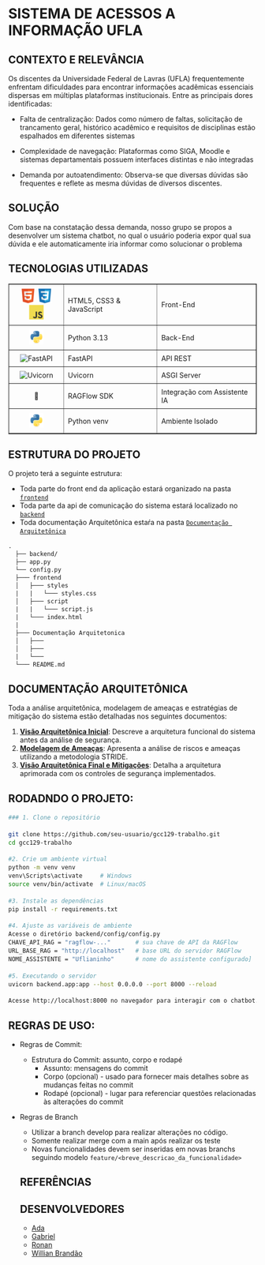 # SISTEMA DE ACESSOS A INFORMAÇÃO UFLA

## CONTEXTO E RELEVÂNCIA

Os discentes da Universidade Federal de Lavras (UFLA) frequentemente enfrentam dificuldades para encontrar informações acadêmicas essenciais dispersas em múltiplas plataformas institucionais. Entre as principais dores identificadas:

- Falta de centralização: Dados como número de faltas, solicitação de trancamento geral, histórico acadêmico e requisitos de disciplinas estão espalhados em diferentes sistemas

- Complexidade de navegação: Plataformas como SIGA, Moodle e sistemas departamentais possuem interfaces distintas e não integradas

- Demanda por autoatendimento: Observa-se que diversas dúvidas são frequentes e reflete as mesma dúvidas de diversos discentes.

## SOLUÇÃO

Com base na constatação dessa demanda, nosso grupo se propos a desenvolver um sistema chatbot, no qual o usuário poderia expor qual sua dúvida e ele automaticamente iria informar como solucionar o problema

## TECNOLOGIAS UTILIZADAS

<table border="1" style="border-collapse: collapse; width: 100%;">
  <!-- Front-end -->
  <tr>
    <td style="padding: 8px; text-align: center;">
      <img alt="HTML" height="30" src="https://raw.githubusercontent.com/devicons/devicon/master/icons/html5/html5-original.svg" />
      <img alt="CSS" height="30" src="https://raw.githubusercontent.com/devicons/devicon/master/icons/css3/css3-original.svg" />
      <img alt="JavaScript" height="30" src="https://raw.githubusercontent.com/devicons/devicon/master/icons/javascript/javascript-original.svg" />
    </td>
    <td style="padding: 8px;">HTML5, CSS3 & JavaScript</td>
    <td style="padding: 8px;">Front-End</td>
  </tr>

  <!-- Back-end -->
  <tr>
    <td style="padding: 8px; text-align: center;">
      <img alt="Python" height="30" src="https://raw.githubusercontent.com/devicons/devicon/master/icons/python/python-original.svg" />
    </td>
    <td style="padding: 8px;">Python 3.13</td>
    <td style="padding: 8px;">Back-End</td>
  </tr>

  <!-- FastAPI -->
  <tr>
    <td style="padding: 8px; text-align: center;">
      <img alt="FastAPI" height="30" src="https://fastapi.tiangolo.com/img/icon-white.svg" />
    </td>
    <td style="padding: 8px;">FastAPI</td>
    <td style="padding: 8px;">API REST</td>
  </tr>

  <!-- Uvicorn -->
  <tr>
    <td style="padding: 8px; text-align: center;">
      <img alt="Uvicorn" height="30" src="https://avatars.githubusercontent.com/u/51670903?s=200&v=4" />
    </td>
    <td style="padding: 8px;">Uvicorn</td>
    <td style="padding: 8px;">ASGI Server</td>
  </tr>

  <!-- RAGFlow SDK -->
  <tr>
    <td style="padding: 8px; text-align: center;">
      🤖
    </td>
    <td style="padding: 8px;">RAGFlow SDK</td>
    <td style="padding: 8px;">Integração com Assistente IA</td>
  </tr>

  <!-- Ambiente Virtual -->
  <tr>
    <td style="padding: 8px; text-align: center;">
      <img alt="Python venv" height="30" src="https://raw.githubusercontent.com/devicons/devicon/master/icons/python/python-original.svg" />
    </td>
    <td style="padding: 8px;">Python venv</td>
    <td style="padding: 8px;">Ambiente Isolado</td>
  </tr>
</table>

## ESTRUTURA DO PROJETO

O projeto terá a seguinte estrutura:

- Toda parte do front end da aplicação estará organizado na pasta [`frontend`](./frontend/)
- Toda parte da api de comunicação do sistema estará localizado no [`backend`](./backend/)
- Toda documentação Arquitetônica estaŕa na pasta [`Documentação Arquitetônica`](./Documentacao_Arquitetonica/)

```
.
  ├── backend/
  ├── app.py
  └── config.py
  ├─── frontend
  │   ├─── styles
  |   |   └─── styles.css
  │   ├─── script
  |   |   └─── script.js
  |   └─── index.html
  |
  ├─── Documentação Arquitetonica
  │   ├───
  │   ├───
  |   └───
  └─── README.md

```
## DOCUMENTAÇÃO ARQUITETÔNICA

Toda a análise arquitetônica, modelagem de ameaças e estratégias de mitigação do sistema estão detalhadas nos seguintes documentos:

1.  **[Visão Arquitetônica Inicial](./Documentacao_Arquitetonica/1_Visao_Arquitetonica_Inicial.md)**: Descreve a arquitetura funcional do sistema antes da análise de segurança.
2.  **[Modelagem de Ameaças](./Documentacao_Arquitetonica/2_Modelagem_de_Ameacas.md)**: Apresenta a análise de riscos e ameaças utilizando a metodologia STRIDE.
3.  **[Visão Arquitetônica Final e Mitigações](./Documentacao_Arquitetonica/3_Mitigacao_Visao_Arquitetonica_Final.md)**: Detalha a arquitetura aprimorada com os controles de segurança implementados.

## RODADNDO O PROJETO:

```bash
### 1. Clone o repositório

git clone https://github.com/seu-usuario/gcc129-trabalho.git
cd gcc129-trabalho

#2. Crie um ambiente virtual
python -m venv venv
venv\Scripts\activate     # Windows
source venv/bin/activate  # Linux/macOS

#3. Instale as dependências
pip install -r requirements.txt

#4. Ajuste as variáveis de ambiente
Acesse o diretório backend/config/config.py
CHAVE_API_RAG = "ragflow-..."       # sua chave de API da RAGFlow
URL_BASE_RAG = "http://localhost"   # base URL do servidor RAGFlow
NOME_ASSISTENTE = "Uflianinho"      # nome do assistente configurado]

#5. Executando o servidor
uvicorn backend.app:app --host 0.0.0.0 --port 8000 --reload

Acesse http://localhost:8000 no navegador para interagir com o chatbot.

```

## REGRAS DE USO:

- Regras de Commit:

  - Estrutura do Commit​​​​​​​: assunto, corpo e rodapé
    - Assunto: mensagens do commit
    - Corpo (opcional) - usado para fornecer mais detalhes sobre as mudanças feitas no commit
    - Rodapé (opcional) - lugar para referenciar questões relacionadas às alterações do commit

- Regras de Branch

  - Utilizar a branch develop para realizar alterações no código.
  - Somente realizar merge com a main após realizar os teste
  - Novas funcionalidades devem ser inseridas em novas branchs seguindo modelo `feature/<breve_descricao_da_funcionalidade>`

  ## REFERÊNCIAS

  ## DESENVOLVEDORES

  - [Ada]()
  - [Gabriel]()
  - [Ronan](https://github.com/carlettoronan)
  - [Willian Brandão](https://github.com/WillianBrandao)
